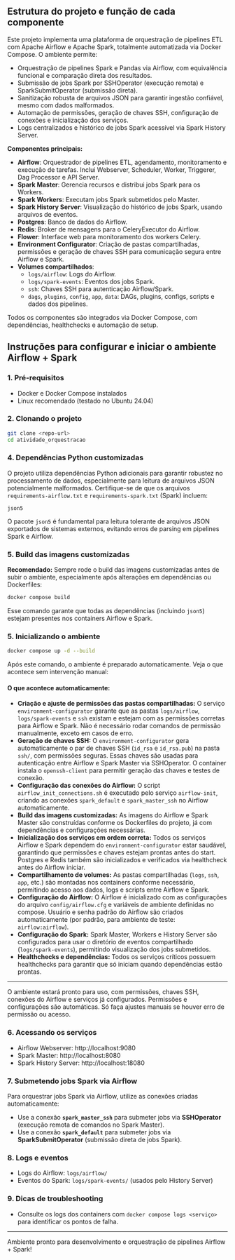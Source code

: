 ## Estrutura do projeto e função de cada componente

Este projeto implementa uma plataforma de orquestração de pipelines ETL com Apache Airflow e Apache Spark, totalmente automatizada via Docker Compose. O ambiente permite:

- Orquestração de pipelines Spark e Pandas via Airflow, com equivalência funcional e comparação direta dos resultados.
- Submissão de jobs Spark por SSHOperator (execução remota) e SparkSubmitOperator (submissão direta).
- Sanitização robusta de arquivos JSON para garantir ingestão confiável, mesmo com dados malformados.
- Automação de permissões, geração de chaves SSH, configuração de conexões e inicialização dos serviços.
- Logs centralizados e histórico de jobs Spark acessível via Spark History Server.

**Componentes principais:**
- **Airflow**: Orquestrador de pipelines ETL, agendamento, monitoramento e execução de tarefas. Inclui Webserver, Scheduler, Worker, Triggerer, Dag Processor e API Server.
- **Spark Master**: Gerencia recursos e distribui jobs Spark para os Workers.
- **Spark Workers**: Executam jobs Spark submetidos pelo Master.
- **Spark History Server**: Visualização do histórico de jobs Spark, usando arquivos de eventos.
- **Postgres**: Banco de dados do Airflow.
- **Redis**: Broker de mensagens para o CeleryExecutor do Airflow.
- **Flower**: Interface web para monitoramento dos workers Celery.
- **Environment Configurator**: Criação de pastas compartilhadas, permissões e geração de chaves SSH para comunicação segura entre Airflow e Spark.
- **Volumes compartilhados**:
  - `logs/airflow`: Logs do Airflow.
  - `logs/spark-events`: Eventos dos jobs Spark.
  - `ssh`: Chaves SSH para autenticação Airflow/Spark.
  - `dags`, `plugins`, `config`, `app`, `data`: DAGs, plugins, configs, scripts e dados dos pipelines.

Todos os componentes são integrados via Docker Compose, com dependências, healthchecks e automação de setup.

## Instruções para configurar e iniciar o ambiente Airflow + Spark

### 1. Pré-requisitos
- Docker e Docker Compose instalados
- Linux recomendado (testado no Ubuntu 24.04)

### 2. Clonando o projeto
```bash
git clone <repo-url>
cd atividade_orquestracao
```

### 4. Dependências Python customizadas

O projeto utiliza dependências Python adicionais para garantir robustez no processamento de dados, especialmente para leitura de arquivos JSON potencialmente malformados. Certifique-se de que os arquivos `requirements-airflow.txt` e `requirements-spark.txt` (Spark) incluem:

```
json5
```

O pacote `json5` é fundamental para leitura tolerante de arquivos JSON exportados de sistemas externos, evitando erros de parsing em pipelines Spark e Airflow.

### 5. Build das imagens customizadas
**Recomendado:** Sempre rode o build das imagens customizadas antes de subir o ambiente, especialmente após alterações em dependências ou Dockerfiles:
```bash
docker compose build
```
Esse comando garante que todas as dependências (incluindo `json5`) estejam presentes nos containers Airflow e Spark.

### 5. Inicializando o ambiente

```bash
docker compose up -d --build
```
Após este comando, o ambiente é preparado automaticamente. Veja o que acontece sem intervenção manual:

#### O que acontece automaticamente:
- **Criação e ajuste de permissões das pastas compartilhadas:**
  O serviço `environment-configurator` garante que as pastas `logs/airflow`, `logs/spark-events` e `ssh` existam e estejam com as permissões corretas para Airflow e Spark. Não é necessário rodar comandos de permissão manualmente, exceto em casos de erro.
- **Geração de chaves SSH:**
  O `environment-configurator` gera automaticamente o par de chaves SSH (`id_rsa` e `id_rsa.pub`) na pasta `ssh/`, com permissões seguras. Essas chaves são usadas para autenticação entre Airflow e Spark Master via SSHOperator. O container instala o `openssh-client` para permitir geração das chaves e testes de conexão.
- **Configuração das conexões do Airflow:**
  O script `airflow_init_connections.sh` é executado pelo serviço `airflow-init`, criando as conexões `spark_default` e `spark_master_ssh` no Airflow automaticamente.
- **Build das imagens customizadas:**
  As imagens do Airflow e Spark Master são construídas conforme os Dockerfiles do projeto, já com dependências e configurações necessárias.
- **Inicialização dos serviços em ordem correta:**
  Todos os serviços Airflow e Spark dependem do `environment-configurator` estar saudável, garantindo que permissões e chaves estejam prontas antes do start. Postgres e Redis também são inicializados e verificados via healthcheck antes do Airflow iniciar.
- **Compartilhamento de volumes:**
  As pastas compartilhadas (`logs`, `ssh`, `app`, etc.) são montadas nos containers conforme necessário, permitindo acesso aos dados, logs e scripts entre Airflow e Spark.
- **Configuração do Airflow:**
  O Airflow é inicializado com as configurações do arquivo `config/airflow.cfg` e variáveis de ambiente definidas no compose. Usuário e senha padrão do Airflow são criados automaticamente (por padrão, para ambiente de teste: `airflow:airflow`).
- **Configuração do Spark:**
  Spark Master, Workers e History Server são configurados para usar o diretório de eventos compartilhado (`logs/spark-events`), permitindo visualização dos jobs submetidos.
- **Healthchecks e dependências:**
  Todos os serviços críticos possuem healthchecks para garantir que só iniciam quando dependências estão prontas.

---
O ambiente estará pronto para uso, com permissões, chaves SSH, conexões do Airflow e serviços já configurados. Permissões e configurações são automáticas. Só faça ajustes manuais se houver erro de permissão ou acesso.

### 6. Acessando os serviços
- Airflow Webserver: http://localhost:9080
- Spark Master: http://localhost:8080
- Spark History Server: http://localhost:18080

### 7. Submetendo jobs Spark via Airflow
Para orquestrar jobs Spark via Airflow, utilize as conexões criadas automaticamente:
- Use a conexão **`spark_master_ssh`** para submeter jobs via **SSHOperator** (execução remota de comandos no Spark Master).
- Use a conexão **`spark_default`** para submeter jobs via **SparkSubmitOperator** (submissão direta de jobs Spark).

### 8. Logs e eventos
- Logs do Airflow: `logs/airflow/`
- Eventos do Spark: `logs/spark-events/` (usados pelo History Server)


### 9. Dicas de troubleshooting
- Consulte os logs dos containers com `docker compose logs <serviço>` para identificar os pontos de falha.

---
Ambiente pronto para desenvolvimento e orquestração de pipelines Airflow + Spark!
